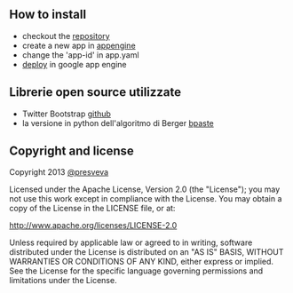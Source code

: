 How to install
---
- checkout the [repository](https://github.com/presveva/tornei_all_italiana/zipball/master)
- create a new app in [appengine](https://appengine.google.com/)
- change the 'app-id' in app.yaml
- [deploy](https://developers.google.com/appengine/docs/python/tools/uploadinganapp#Uploading_the_App) in google app engine


Librerie open source utilizzate
---
- Twitter Bootstrap [github](https://github.com/twitter/bootstrap)
- la versione in python dell'algoritmo di Berger [bpaste](http://bpaste.net/show/70980/)

Copyright and license
---
Copyright 2013  [@presveva](https://github.com/presveva)

Licensed under the Apache License, Version 2.0 (the "License");
you may not use this work except in compliance with the License.
You may obtain a copy of the License in the LICENSE file, or at:

   http://www.apache.org/licenses/LICENSE-2.0

Unless required by applicable law or agreed to in writing, software
distributed under the License is distributed on an "AS IS" BASIS,
WITHOUT WARRANTIES OR CONDITIONS OF ANY KIND, either express or implied.
See the License for the specific language governing permissions and
limitations under the License.

